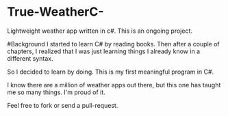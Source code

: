 # True-WeatherC-
Lightweight weather app written in c#. This is an ongoing project. 


#Background
I started to learn C# by reading books. Then after a couple of chapters, I realized that I was just learning things I already know in a different syntax.

So I decided to learn by doing. This is my first meaningful program in C#.

I know there are a million of weather apps out there, but this one has taught me so many things. I'm proud of it.

Feel free to fork or send a pull-request.

